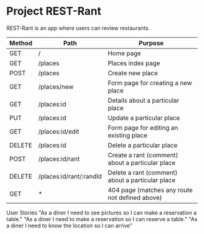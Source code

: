 # Project REST-Rant

REST-Rant is an app where users can review restaurants.

| Method      | Path                        | Purpose                 |
| ----------- | --------------------------  | ----------------------- |
| GET         | /                           | Home page |
| GET         | /places                     | Places index page |
| POST        | /places                     | Create new place |
| GET         | /places/new                 | Form page for creating a new place |
| GET         | /places:id                  | Details about a particular place
| PUT         | /places:id                  | Update a particular place |
| GET         | /places:id/edit             | Form page for editing an existing place |
| DELETE      | /places:id                  | Delete a particular place |
| POST        | /places:id/rant             | Create a rant (comment) about a particular place |
| DELETE      | /places:id/rant/:randId     | Delete a rant (comment) about a particular place |
| GET         | *                           | 404 page (matches any route not defined above) |

User Stories
    "As a diner I need to see pictures so I can make a reservation a table."
    "As a diner I need to make a reservation so I can reserve a table."
    "As a diner I need to know the location so I can arrive"

